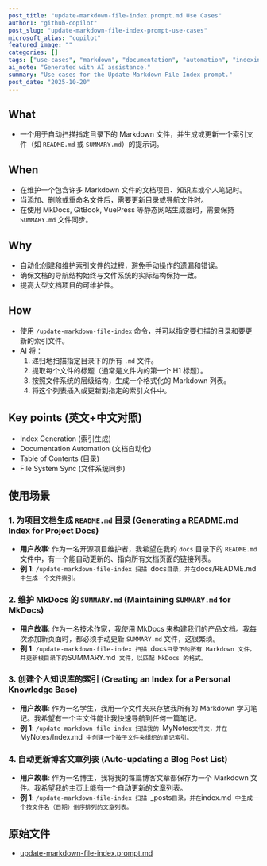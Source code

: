 ```yaml
---
post_title: "update-markdown-file-index.prompt.md Use Cases"
author1: "github-copilot"
post_slug: "update-markdown-file-index-prompt-use-cases"
microsoft_alias: "copilot"
featured_image: ""
categories: []
tags: ["use-cases", "markdown", "documentation", "automation", "indexing"]
ai_note: "Generated with AI assistance."
summary: "Use cases for the Update Markdown File Index prompt."
post_date: "2025-10-20"
---
```


<!-- markdownlint-disable MD041 -->

## What

- 一个用于自动扫描指定目录下的 Markdown 文件，并生成或更新一个索引文件（如 `README.md` 或 `SUMMARY.md`）的提示词。

## When

- 在维护一个包含许多 Markdown 文件的文档项目、知识库或个人笔记时。
- 当添加、删除或重命名文件后，需要更新目录或导航文件时。
- 在使用 MkDocs, GitBook, VuePress 等静态网站生成器时，需要保持 `SUMMARY.md` 文件同步。

## Why

- 自动化创建和维护索引文件的过程，避免手动操作的遗漏和错误。
- 确保文档的导航结构始终与文件系统的实际结构保持一致。
- 提高大型文档项目的可维护性。

## How

- 使用 `/update-markdown-file-index` 命令，并可以指定要扫描的目录和要更新的索引文件。
- AI 将：
    1. 递归地扫描指定目录下的所有 `.md` 文件。
    2. 提取每个文件的标题（通常是文件内的第一个 H1 标题）。
    3. 按照文件系统的层级结构，生成一个格式化的 Markdown 列表。
    4. 将这个列表插入或更新到指定的索引文件中。

## Key points (英文+中文对照)

- Index Generation (索引生成)
- Documentation Automation (文档自动化)
- Table of Contents (目录)
- File System Sync (文件系统同步)

## 使用场景

### 1. 为项目文档生成 `README.md` 目录 (Generating a README.md Index for Project Docs)

- **用户故事**: 作为一名开源项目维护者，我希望在我的 `docs` 目录下的 `README.md` 文件中，有一个能自动更新的、指向所有文档页面的链接列表。
- **例 1**: `/update-markdown-file-index 扫描 `docs` 目录，并在 `docs/README.md` 中生成一个文件索引。`

### 2. 维护 MkDocs 的 `SUMMARY.md` (Maintaining `SUMMARY.md` for MkDocs)

- **用户故事**: 作为一名技术作家，我使用 MkDocs 来构建我们的产品文档。我每次添加新页面时，都必须手动更新 `SUMMARY.md` 文件，这很繁琐。
- **例 1**: `/update-markdown-file-index 扫描 `docs` 目录下的所有 Markdown 文件，并更新根目录下的 `SUMMARY.md` 文件，以匹配 MkDocs 的格式。`

### 3. 创建个人知识库的索引 (Creating an Index for a Personal Knowledge Base)

- **用户故事**: 作为一名学生，我用一个文件夹来存放我所有的 Markdown 学习笔记。我希望有一个主文件能让我快速导航到任何一篇笔记。
- **例 1**: `/update-markdown-file-index 扫描我的 `MyNotes` 文件夹，并在 `MyNotes/Index.md` 中创建一个按子文件夹组织的笔记索引。`

### 4. 自动更新博客文章列表 (Auto-updating a Blog Post List)

- **用户故事**: 作为一名博主，我将我的每篇博客文章都保存为一个 Markdown 文件。我希望我的主页上能有一个自动更新的文章列表。
- **例 1**: `/update-markdown-file-index 扫描 `_posts` 目录，并在 `index.md` 中生成一个按文件名（日期）倒序排列的文章列表。`

## 原始文件

- [update-markdown-file-index.prompt.md](../../prompts/update-markdown-file-index.prompt.md)
